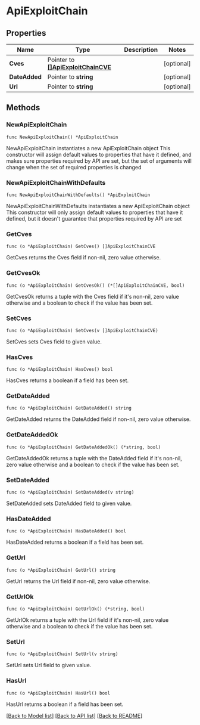 # ApiExploitChain

## Properties

Name | Type | Description | Notes
------------ | ------------- | ------------- | -------------
**Cves** | Pointer to [**[]ApiExploitChainCVE**](ApiExploitChainCVE.md) |  | [optional] 
**DateAdded** | Pointer to **string** |  | [optional] 
**Url** | Pointer to **string** |  | [optional] 

## Methods

### NewApiExploitChain

`func NewApiExploitChain() *ApiExploitChain`

NewApiExploitChain instantiates a new ApiExploitChain object
This constructor will assign default values to properties that have it defined,
and makes sure properties required by API are set, but the set of arguments
will change when the set of required properties is changed

### NewApiExploitChainWithDefaults

`func NewApiExploitChainWithDefaults() *ApiExploitChain`

NewApiExploitChainWithDefaults instantiates a new ApiExploitChain object
This constructor will only assign default values to properties that have it defined,
but it doesn't guarantee that properties required by API are set

### GetCves

`func (o *ApiExploitChain) GetCves() []ApiExploitChainCVE`

GetCves returns the Cves field if non-nil, zero value otherwise.

### GetCvesOk

`func (o *ApiExploitChain) GetCvesOk() (*[]ApiExploitChainCVE, bool)`

GetCvesOk returns a tuple with the Cves field if it's non-nil, zero value otherwise
and a boolean to check if the value has been set.

### SetCves

`func (o *ApiExploitChain) SetCves(v []ApiExploitChainCVE)`

SetCves sets Cves field to given value.

### HasCves

`func (o *ApiExploitChain) HasCves() bool`

HasCves returns a boolean if a field has been set.

### GetDateAdded

`func (o *ApiExploitChain) GetDateAdded() string`

GetDateAdded returns the DateAdded field if non-nil, zero value otherwise.

### GetDateAddedOk

`func (o *ApiExploitChain) GetDateAddedOk() (*string, bool)`

GetDateAddedOk returns a tuple with the DateAdded field if it's non-nil, zero value otherwise
and a boolean to check if the value has been set.

### SetDateAdded

`func (o *ApiExploitChain) SetDateAdded(v string)`

SetDateAdded sets DateAdded field to given value.

### HasDateAdded

`func (o *ApiExploitChain) HasDateAdded() bool`

HasDateAdded returns a boolean if a field has been set.

### GetUrl

`func (o *ApiExploitChain) GetUrl() string`

GetUrl returns the Url field if non-nil, zero value otherwise.

### GetUrlOk

`func (o *ApiExploitChain) GetUrlOk() (*string, bool)`

GetUrlOk returns a tuple with the Url field if it's non-nil, zero value otherwise
and a boolean to check if the value has been set.

### SetUrl

`func (o *ApiExploitChain) SetUrl(v string)`

SetUrl sets Url field to given value.

### HasUrl

`func (o *ApiExploitChain) HasUrl() bool`

HasUrl returns a boolean if a field has been set.


[[Back to Model list]](../README.md#documentation-for-models) [[Back to API list]](../README.md#documentation-for-api-endpoints) [[Back to README]](../README.md)


